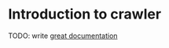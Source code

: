 # Introduction to crawler

TODO: write [great documentation](http://jacobian.org/writing/what-to-write/)
